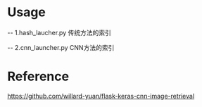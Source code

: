 # Usage
-- 1.hash_laucher.py
   传统方法的索引
   
   
-- 2.cnn_launcher.py
   CNN方法的索引













# Reference
https://github.com/willard-yuan/flask-keras-cnn-image-retrieval

